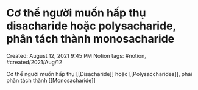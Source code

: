 # Cơ thể người muốn hấp thụ disacharide hoặc polysacharide, phân tách thành monosacharide

Created: August 12, 2021 9:45 PM
Notion tags: #notion, #created/2021/Aug/12

Cơ thể người muốn hấp thụ [[Disacharide]] hoặc [[Polysaccharides]], phải phân tách thành [[Monosacharide]]